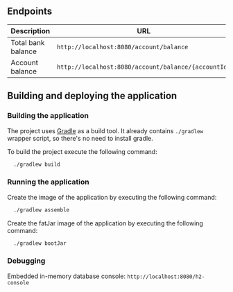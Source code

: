 ## Endpoints

| Description        | URL                                                 |
| ------------------ | --------------------------------------------------- |
| Total bank balance | `http://localhost:8080/account/balance`             | 
| Account balance    | `http://localhost:8080/account/balance/{accountId}` |

## Building and deploying the application

### Building the application

The project uses [Gradle](https://gradle.org) as a build tool. It already contains
`./gradlew` wrapper script, so there's no need to install gradle.

To build the project execute the following command:

```bash
  ./gradlew build
```

### Running the application

Create the image of the application by executing the following command:

```bash
  ./gradlew assemble
```
Create the fatJar image of the application by executing the following command:

```bash
  ./gradlew bootJar
```

### Debugging

Embedded in-memory database console: `http://localhost:8080/h2-console`
